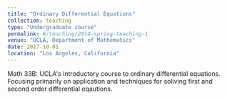 ```yaml
---
title: "Ordinary Differential Equations"
collection: teaching
type: "Undergraduate course"
permalink: #/teaching/2014-spring-teaching-1
venue: "UCLA, Department of Mathematics"
date: 2017-10-01
location: "Los Angeles, California"
---
```


Math 33B: UCLA's introductory course to ordinary differential equations. Focusing primarily on application and techniques for soliving first and second order differential eqautions.